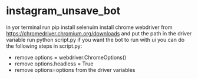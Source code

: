 # instagram_unsave_bot
in yor terminal run pip install selenuim
install chrome webdriver from https://chromedriver.chromium.org/downloads and put the path in the driver variable
run python script.py
if you want the bot to run with ui you can do the following steps in script.py:
- remove options = webdriver.ChromeOptions()
- remove options.headless = True
- remove options=options from the driver variables
